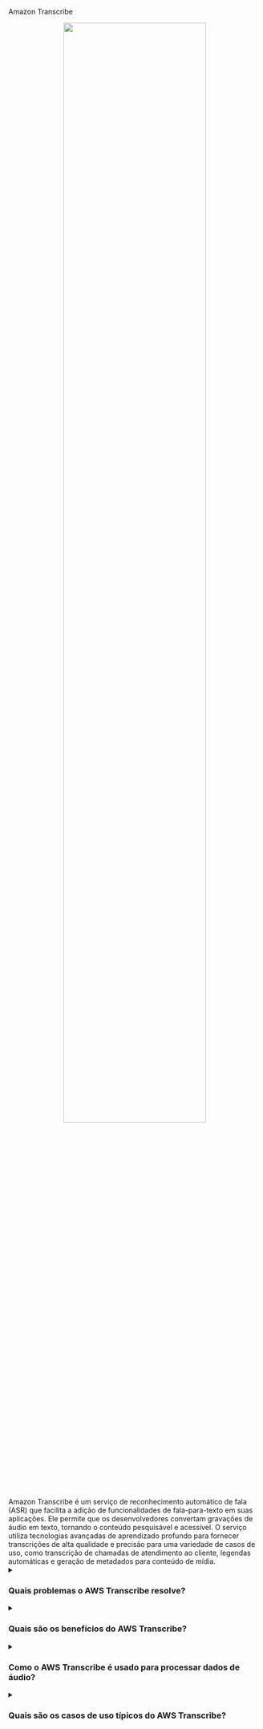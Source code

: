 Amazon Transcribe

<div align="center">
  <img src="https://d2908q01vomqb2.cloudfront.net/da4b9237bacccdf19c0760cab7aec4a8359010b0/2023/11/16/Amazon-Transcribe-feat-img.png" width="75%">
</div>
<br/>
Amazon Transcribe é um serviço de reconhecimento automático de fala (ASR) que facilita a adição de funcionalidades de fala-para-texto em suas aplicações. Ele permite que os desenvolvedores convertam gravações de áudio em texto, tornando o conteúdo pesquisável e acessível.
O serviço utiliza tecnologias avançadas de aprendizado profundo para fornecer transcrições de alta qualidade e precisão para uma variedade de casos de uso, como transcrição de chamadas de atendimento ao cliente, legendas automáticas e geração de metadados para conteúdo de mídia.

<details><summary> <h3>Quais problemas o AWS Transcribe resolve?</h3></summary>
<div align="center">
  <img src="https://cdn-icons-png.flaticon.com/512/4133/4133589.png" width="25%">
</div>  
  
Amazon Transcribe resolve vários desafios no processamento e utilização de dados de áudio, incluindo:

- Conversão de Fala para Texto: Converte automaticamente arquivos de áudio em texto, facilitando a pesquisa e análise do conteúdo falado.
- Acessibilidade: Fornece legendas e legendagem automáticas, aprimorando a acessibilidade para usuários com deficiência auditiva.
- Análise de Dados: Transcreve interações com clientes para análise e geração de insights.
- Indexação de Conteúdo: Torna o conteúdo de áudio e vídeo pesquisável convertendo fala em texto.

</details>
<details><summary><h3>Quais são os benefícios do AWS Transcribe?</h3></summary>
<div align="center">
  <img src="https://cdn-icons-png.flaticon.com/512/3588/3588592.png" width="25%">
</div>  
  
Alguns benefícios chave do Amazon Transcribe incluem:

- Alta Precisão: Utiliza modelos avançados de aprendizado de máquina para fornecer transcrições precisas.
- Personalização: Suporta vocabulários personalizados e identificação de locutores para adaptar transcrições a necessidades específicas.
- Processamento em Tempo Real: Oferece capacidades de transcrição em tempo real para fluxos de áudio ao vivo.
- Suporte a Línguas: Suporta múltiplas línguas e dialetos para acomodar diversas bases de usuários.
- Escalabilidade: Escala automaticamente para lidar eficientemente com grandes volumes de dados de áudio.

</details>
<details><summary><h3>Como o AWS Transcribe é usado para processar dados de áudio?</h3></summary>
<div align="center">
  <img src="https://cdn-icons-png.flaticon.com/512/1705/1705312.png" width="25%">
</div>  
Amazon Transcribe se integra com suas aplicações para converter arquivos de áudio em texto. Ele suporta transcrição em lote para arquivos pré-gravados e transcrição em tempo real para fluxos de áudio ao vivo. O Transcribe pode ser personalizado com vocabulários específicos e identificação de locutores para melhorar a precisão para casos de uso especializados.
</details>
<details><summary><h3>Quais são os casos de uso típicos do AWS Transcribe?</h3></summary>
<div align="center">
  <img src="https://cdn-icons-png.flaticon.com/512/2833/2833807.png" width="25%">
</div>  
  
Casos de uso comuns do Amazon Transcribe incluem:
  
- Atendimento ao Cliente: Transcrição de chamadas de clientes para garantia de qualidade e treinamento.
- Mídia e Entretenimento: Criação de legendas e metadados para conteúdo de vídeo e áudio.
- Legal e Conformidade: Transcrição de processos legais e reuniões para registro preciso.
- Saúde: Conversão de consultas médicas e ditados em texto para registros eletrônicos de saúde.
- Educação: Fornecimento de transcrições de palestras e webinars para estudantes e pesquisadores.
- Criação de Conteúdo: Transcrição de entrevistas e podcasts para gerar conteúdo escrito.
  
</details>





